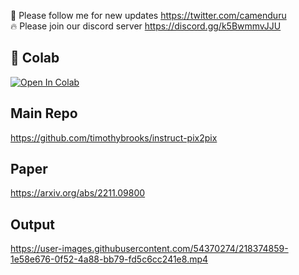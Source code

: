 🐣 Please follow me for new updates https://twitter.com/camenduru <br />
🔥 Please join our discord server https://discord.gg/k5BwmmvJJU

## 🦒 Colab
[![Open In Colab](https://colab.research.google.com/assets/colab-badge.svg)](https://colab.research.google.com/github/camenduru/pix2pix-video-colab/blob/main/pix2pix-video-colab.ipynb)

## Main Repo
https://github.com/timothybrooks/instruct-pix2pix

## Paper
https://arxiv.org/abs/2211.09800

## Output
https://user-images.githubusercontent.com/54370274/218374859-1e58e676-0f52-4a88-bb79-fd5c6cc241e8.mp4
